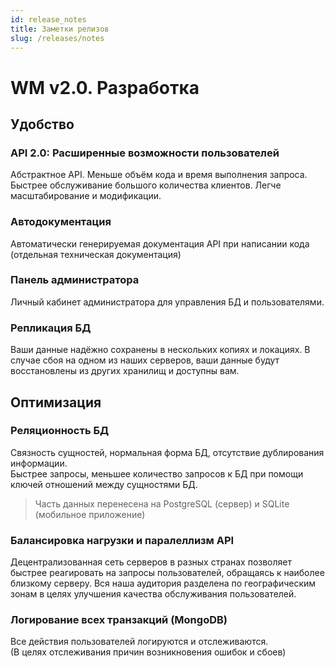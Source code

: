```yaml
---
id: release_notes
title: Заметки релизов
slug: /releases/notes
---
```


# WM v2.0. Разработка

## Удобство

### API 2.0: Расширенные возможности пользователей

Абстрактное API. Меньше объём кода и время выполнения запроса. Быстрее обслуживание большого количества клиентов. Легче масштабирование и модификации.

### Автодокументация

Автоматически генерируемая документация API при написании кода
(отдельная техническая документация)

### Панель администратора

Личный кабинет администратора для управления БД и пользователями.

### Репликация БД

Ваши данные надёжно сохранены в нескольких копиях и локациях. В случае сбоя на одном из наших серверов, ваши данные будут восстановлены из других хранилищ и доступны вам.

## Оптимизация

### Реляционность БД

Связность сущностей, нормальная форма БД, отсутствие дублирования информации.  
 Быстрее запросы, меньшее количество запросов к БД при помощи ключей отношений между сущностями БД.

> Часть данных перенесена на PostgreSQL (сервер) и SQLite (мобильное приложение)

### Балансировка нагрузки и паралеллизм API

Децентрализованная сеть серверов в разных странах позволяет быстрее реагировать на запросы пользователей, обращаясь к наиболее близкому серверу. Вся наша аудитория разделена по географическим зонам в целях улучшения качества обслуживания пользователей.

### Логирование всех транзакций (MongoDB)

Все действия пользователей логируются и отслеживаются.  
(В целях отслеживания причин возникновения ошибок и сбоев)
